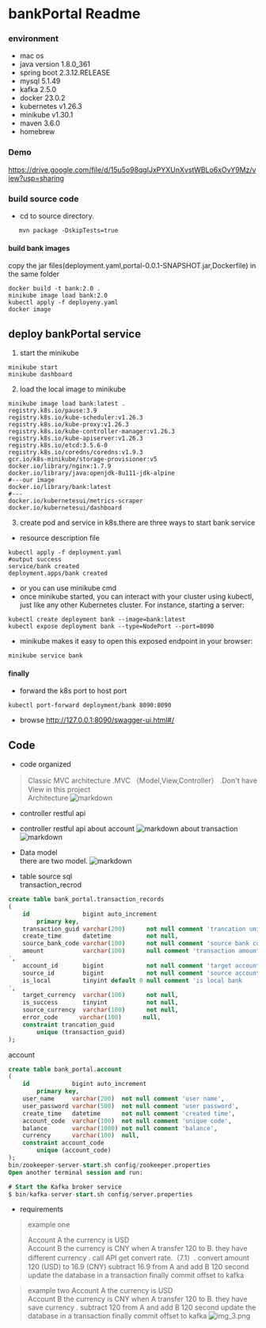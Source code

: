 # bankPortal Readme

### environment
- mac os
- java version 1.8.0_361 
- spring boot 2.3.12.RELEASE
- mysql 5.1.49
- kafka 2.5.0 
- docker 23.0.2
- kubernetes v1.26.3
- minikube v1.30.1 
- maven 3.6.0
- homebrew

### Demo
https://drive.google.com/file/d/15u5o98qgIJxPYXUnXvstWBLo6xOvY9Mz/view?usp=sharing

### build source code
- cd to source directory. 
````shell
   mvn package -DskipTests=true
````

#### build bank images
copy the jar files(deployment.yaml,portal-0.0.1-SNAPSHOT.jar,Dockerfile) in the same folder
````shell
docker build -t bank:2.0 .
minikube image load bank:2.0
kubectl apply -f deployeny.yaml
docker image
````



## deploy bankPortal service
1. start the minikube
````shell
minikube start
minikube dashboard
````
2. load the local image to minikube
````shell
minikube image load bank:latest .
registry.k8s.io/pause:3.9
registry.k8s.io/kube-scheduler:v1.26.3
registry.k8s.io/kube-proxy:v1.26.3
registry.k8s.io/kube-controller-manager:v1.26.3
registry.k8s.io/kube-apiserver:v1.26.3
registry.k8s.io/etcd:3.5.6-0
registry.k8s.io/coredns/coredns:v1.9.3
gcr.io/k8s-minikube/storage-provisioner:v5
docker.io/library/nginx:1.7.9
docker.io/library/java:openjdk-8u111-jdk-alpine
#---our image
docker.io/library/bank:latest
#---
docker.io/kubernetesui/metrics-scraper
docker.io/kubernetesui/dashboard
````

3. create pod and service in k8s.there are three ways to start bank service
- resource description file
````shell
kubectl apply -f deployment.yaml
#output success
service/bank created
deployment.apps/bank created
````
- or you can use minikube cmd
- once minikube started, you can interact with your cluster using kubectl, just like any other Kubernetes cluster. For instance, starting a server:
````shell
kubectl create deployment bank --image=bank:latest
kubectl expose deployment bank --type=NodePort --port=8090
````
- minikube makes it easy to open this exposed endpoint in your browser:
````shell
minikube service bank
````

#### finally
- forward the k8s port to host port
````shell
kubectl port-forward deployment/bank 8090:8090
````
- browse http://127.0.0.1:8090/swagger-ui.html#/


## Code

- code organized
> Classic MVC architecture .MVC （Model,View,Controller） .Don't have View in this project  
> Architecture
![markdown](code.png)

- controller restful api
- controller restful api
about account
![markdown](img_1.png)
about transaction
![markdown](img_2.png)

- Data model  
there are two model.
  ![markdown](img.png)
- table source sql  
transaction_recrod
````sql
create table bank_portal.transaction_records
(
    id               bigint auto_increment
        primary key,
    transaction_guid varchar(200)      not null comment 'trancation unique id',
    create_time      datetime          not null,
    source_bank_code varchar(100)      not null comment 'source bank code',
    amount           varchar(100)      null comment 'transaction amount
',
    account_id       bigint            not null comment 'target account id',
    source_id        bigint            not null comment 'source account id',
    is_local         tinyint default 0 null comment 'is local bank 
',
    target_currency  varchar(100)      not null,
    is_success       tinyint           not null,
    source_currency  varchar(100)      not null,
    error_code      varchar(100)      null,
    constraint trancation_guid
        unique (transaction_guid)
);


````
account
````sql
create table bank_portal.account
(
    id            bigint auto_increment
        primary key,
    user_name     varchar(200)  not null comment 'user name',
    user_password varchar(500)  not null comment 'user password',
    create_time   datetime      not null comment 'created time',
    account_code  varchar(100)  not null comment 'unique code',
    balance       varchar(1000) not null comment 'balance',
    currency      varchar(100)  null,
    constraint account_code
        unique (account_code)
);
bin/zookeeper-server-start.sh config/zookeeper.properties
Open another terminal session and run:

# Start the Kafka broker service
$ bin/kafka-server-start.sh config/server.properties

````

- requirements
> example one
>
> Account A the currency is USD  
> Account B the currency is CNY
> when A transfer 120 to B. they have different currency .
> call API get convert rate.（7.1）. convert amount 120 (USD) to 16.9 (CNY)
> subtract 16.9 from A and add B 120
> second update the database in a transaction
> finally commit offset to kafka

> example two
> Account A the currency is USD  
> Account B the currency is CNY
> when A transfer 120 to B. they have save currency .
> subtract 120 from A and add B 120
> second update the database in a transaction
> finally commit offset to kafka
![img_3.png](img3.png)

